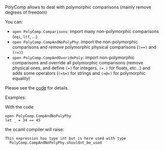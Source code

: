 PolyComp allows to deal with polymorphic comparisons (mainly remove degrees of freedom)

You can:

  * `open PolyComp.Comparisons`: import many non-polymorphic comparisons (`eqi`, `ltf`, ...)
  * `open PolyComp.CompAndNoPolyPhy`: import the non-polymorphic comparisons and _remove_ polymorphic physical comparisons (`(==)` and `(!=)`)
  * `open PolyComp.CompAndOveridePoly`: import non-polymorphic comparisons and override all polymorphic comparisons (remove physical ones, and define `(=)` for integers, `(=.)` for floats, etc...) and adds some operators (`(=$=)` for strings and `(=@=)` for polymorphic equality)

Please see the [code](http://yaboon.googlecode.com/svn/trunk/PolyComp/PolyComp.ml) for details.

Examples:

With the code
```
open PolyComp.CompAndNoPolyPhy
let _ = 34 == 45
```
the ocaml compiler will raise:
```
This expression has type int but is here used with type
  PolyComp.CompAndNoPolyPhy.shouldnt_be_used
```
